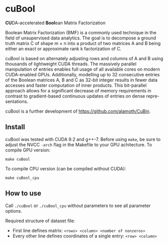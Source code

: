 ﻿# cuBool
**CU**DA-accelerated **Bool**ean Matrix Factorization

Boolean Matrix Factorization (BMF) is a commonly
used technique in the field of unsupervised data analytics. The
goal is to decompose a ground truth matrix C of shape m × n
into a product of two matrices A and B being either an exact
or approximate rank k factorization of C.

cuBool is based on alternately adjusting rows and columns
of A and B using thousands of lightweight CUDA threads. The
massively parallel manipulation of entries enables full usage of
all available cores on modern CUDA-enabled GPUs. Additionally,
modelling up to 32 consecutive entries of the Boolean matrices A,
B and C as 32-bit integer results in fewer data accesses and faster
computation of inner products. This bit-parallel approach allows
for a significant decrease of memory requirements in contrast
to gradient-based continuous updates of entries on dense repre-
sentations.

cuBool is a further development of https://github.com/alamoth/CuBin.

Install
-------
cuBool was tested with CUDA 9.2 and g++-7. Before using `make`, be sure to adjust the NVCC `-arch` flag in the Makefile to your GPU achitecture.
To compile GPU version:
```
make cuBool
```
To compile CPU version (can be compiled without CUDA):
```
make cuBool_cpu
```

How to use
----------
Call `./cuBool` or `./cuBool_cpu` without parameters to see all parameter options.

Required structure of dataset file:
- First line defines matrix: `<rows> <column> <number of nonzeros>`
- Every other line defines coordinates of a single entry: `<row> <column>`